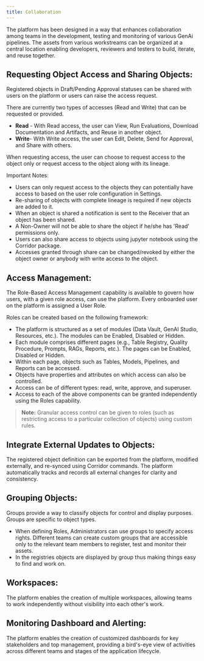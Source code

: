 ```yaml
---
title: Collaboration
---
```


The platform has been designed in a way that enhances collaboration among teams in the development, testing and monitoring of various GenAi pipelines. The assets from various workstreams can be organized at a central location enabling developers, reviewers and testers to build, iterate, and reuse together.

## Requesting Object Access and Sharing Objects:

Registered objects in Draft/Pending Approval statuses can be shared with users on the platform or users can raise the access request.

There are currently two types of accesses (Read and Write) that can be requested or provided.

- **Read** - With Read access, the user can View, Run Evaluations, Download Documentation and Artifacts, and Reuse in another object.
- **Write**- With Write access, the user can Edit, Delete, Send for Approval, and Share with others.

When requesting access, the user can choose to request access to the object only or request access to the object along with its lineage.

Important Notes:

- Users can only request access to the objects they can potentially have access to based on the user role configuration in Settings.
- Re-sharing of objects with complete lineage is required if new objects are added to it.
- When an object is shared a notification is sent to the Receiver that an object has been shared.
- A Non-Owner will not be able to share the object if he/she has 'Read' permissions only.
- Users can also share access to objects using jupyter notebook using the Corridor package.
- Accesses granted through share can be changed/revoked by either the object owner or anybody with write access to the object.

## Access Management:

The Role-Based Access Management capability is available to govern how users, with a given role access, can use the platform. Every onboarded user on the platform is assigned a User Role.

Roles can be created based on the following framework:

- The platform is structured as a set of modules (Data Vault, GenAI Studio, Resources, etc.). The modules can be Enabled, Disabled or Hidden.
- Each module comprises different pages (e.g., Table Registry, Quality Procedure, Prompts, RAGs, Reports, etc.). The pages can be Enabled, Disabled or Hidden.
- Within each page, objects such as Tables, Models, Pipelines, and Reports can be accessed.
- Objects have properties and attributes on which access can also be controlled.
- Access can be of different types: read, write, approve, and superuser.
- Access to each of the above components can be granted independently using the Roles capability.

> **Note:** Granular access control can be given to roles (such as restricting access to a particular collection of objects) using custom rules.

## Integrate External Updates to Objects:

The registered object definition can be exported from the platform, modified externally, and re-synced using Corridor commands. The platform automatically tracks and records all external changes for clarity and consistency.

## Grouping Objects:

Groups provide a way to classify objects for control and display purposes. Groups are specific to object types.

- When defining Roles, Administrators can use groups to specify access rights. Different teams can create custom groups that are accessible only to the relevant team members to register, test and monitor their assets.
- In the registries objects are displayed by group thus making things easy to find and work on.

## Workspaces:

The platform enables the creation of multiple workspaces, allowing teams to work independently without visibility into each other's work.

## Monitoring Dashboard and Alerting:

The platform enables the creation of customized dashboards for key stakeholders and top management, providing a bird's-eye view of activities across different teams and stages of the application lifecycle.
